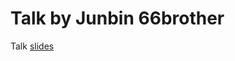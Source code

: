 # Talk by Junbin 66brother
Talk [slides](https://github.com/JunBinLiang/CS/blob/main/road-to-sde.md)
